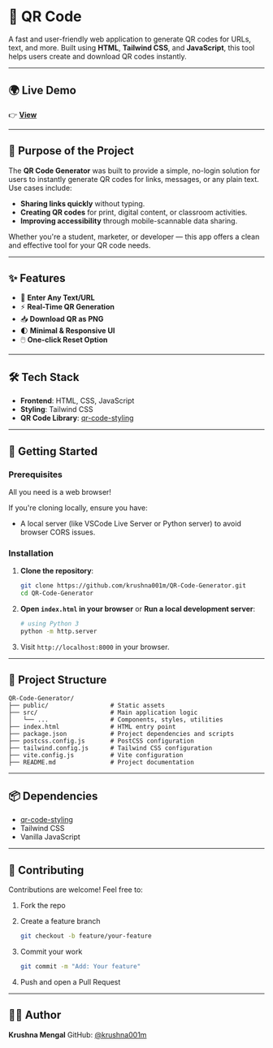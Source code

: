 
# 🔳 QR Code 

A fast and user-friendly web application to generate QR codes for URLs, text, and more. Built using **HTML**, **Tailwind CSS**, and **JavaScript**, this tool helps users create and download QR codes instantly.

---

## 🌍 Live Demo

👉 [**View**](https://q-0570.lovable.app/)

---

## 🎯 Purpose of the Project

The **QR Code Generator** was built to provide a simple, no-login solution for users to instantly generate QR codes for links, messages, or any plain text. Use cases include:

* **Sharing links quickly** without typing.
* **Creating QR codes** for print, digital content, or classroom activities.
* **Improving accessibility** through mobile-scannable data sharing.

Whether you're a student, marketer, or developer — this app offers a clean and effective tool for your QR code needs.

---

## ✨ Features

* 🔗 **Enter Any Text/URL**
* ⚡ **Real-Time QR Generation**
* 📥 **Download QR as PNG**
* 🌓 **Minimal & Responsive UI**
* 🖱️ **One-click Reset Option**

---

## 🛠️ Tech Stack

* **Frontend**: HTML, CSS, JavaScript
* **Styling**: Tailwind CSS
* **QR Code Library**: [qr-code-styling](https://github.com/kozakdenys/qr-code-styling)

---

## 🚀 Getting Started

### Prerequisites

All you need is a web browser!

If you're cloning locally, ensure you have:

* A local server (like VSCode Live Server or Python server) to avoid browser CORS issues.

### Installation

1. **Clone the repository**:

   ```bash
   git clone https://github.com/krushna001m/QR-Code-Generator.git
   cd QR-Code-Generator
   ```

2. **Open `index.html` in your browser**
   or
   **Run a local development server**:

   ```bash
   # using Python 3
   python -m http.server
   ```

3. Visit `http://localhost:8000` in your browser.

---

## 📁 Project Structure

```plaintext
QR-Code-Generator/
├── public/                 # Static assets
├── src/                    # Main application logic
│   └── ...                 # Components, styles, utilities
├── index.html              # HTML entry point
├── package.json            # Project dependencies and scripts
├── postcss.config.js       # PostCSS configuration
├── tailwind.config.js      # Tailwind CSS configuration
├── vite.config.js          # Vite configuration
├── README.md               # Project documentation

```

---

## 📦 Dependencies

* [qr-code-styling](https://github.com/kozakdenys/qr-code-styling)
* Tailwind CSS
* Vanilla JavaScript

---

## 🤝 Contributing

Contributions are welcome! Feel free to:

1. Fork the repo

2. Create a feature branch

   ```bash
   git checkout -b feature/your-feature
   ```

3. Commit your work

   ```bash
   git commit -m "Add: Your feature"
   ```

4. Push and open a Pull Request

---

## 👨‍💻 Author

**Krushna Mengal**
GitHub: [@krushna001m](https://github.com/krushna001m)

